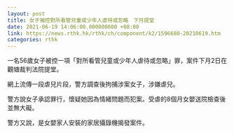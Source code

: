 ```yaml
---
layout: post
title: 女子被控對所看管兒童或少年人虐待或忽略　下月提堂
date: 2021-06-19 14:06:00.000000000 +08:00
link: https://news.rthk.hk/rthk/ch/component/k2/1596680-20210619.htm
categories: rthk
---
```


一名56歲女子被控一項「對所看管兒童或少年人虐待或忽略」罪，案件下月2日在觀塘裁判法院提堂。

網上流傳一段虐兒片段，警方調查後拘捕涉案女子，涉嫌虐兒。

警方說女子承認罪行，懷疑她因為情緒問題而犯案。受虐的8個月女嬰送院檢查後並無大礙。

警方又說，是女嬰家人安裝的家居攝錄機揭發案件。
